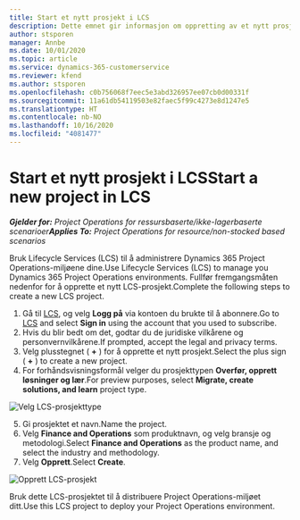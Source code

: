 ```yaml
---
title: Start et nytt prosjekt i LCS
description: Dette emnet gir informasjon om oppretting av et nytt prosjekt i LCS for Project Operations-miljøet.
author: stsporen
manager: Annbe
ms.date: 10/01/2020
ms.topic: article
ms.service: dynamics-365-customerservice
ms.reviewer: kfend
ms.author: stsporen
ms.openlocfilehash: c0b756068f7eec5e3abd326957ee07cb0d00331f
ms.sourcegitcommit: 11a61db54119503e82faec5f99c4273e8d1247e5
ms.translationtype: HT
ms.contentlocale: nb-NO
ms.lasthandoff: 10/16/2020
ms.locfileid: "4081477"
---
```

# <a name="start-a-new-project-in-lcs"></a><span data-ttu-id="e78b0-103">Start et nytt prosjekt i LCS</span><span class="sxs-lookup"><span data-stu-id="e78b0-103">Start a new project in LCS</span></span>

<span data-ttu-id="e78b0-104">_**Gjelder for:** Project Operations for ressursbaserte/ikke-lagerbaserte scenarioer_</span><span class="sxs-lookup"><span data-stu-id="e78b0-104">_**Applies To:** Project Operations for resource/non-stocked based scenarios_</span></span>

<span data-ttu-id="e78b0-105">Bruk Lifecycle Services (LCS) til å administrere Dynamics 365 Project Operations-miljøene dine.</span><span class="sxs-lookup"><span data-stu-id="e78b0-105">Use Lifecycle Services (LCS) to manage you Dynamics 365 Project Operations environments.</span></span> <span data-ttu-id="e78b0-106">Fullfør fremgangsmåten nedenfor for å opprette et nytt LCS-prosjekt.</span><span class="sxs-lookup"><span data-stu-id="e78b0-106">Complete the following steps to create a new LCS project.</span></span>

1. <span data-ttu-id="e78b0-107">Gå til [LCS](https://lcs.dynamics.com/Logon/Index), og velg **Logg på** via kontoen du brukte til å abonnere.</span><span class="sxs-lookup"><span data-stu-id="e78b0-107">Go to [LCS](https://lcs.dynamics.com/Logon/Index) and select **Sign in** using the account that you used to subscribe.</span></span>
2. <span data-ttu-id="e78b0-108">Hvis du blir bedt om det, godtar du de juridiske vilkårene og personvernvilkårene.</span><span class="sxs-lookup"><span data-stu-id="e78b0-108">If prompted, accept the legal and privacy terms.</span></span>
3. <span data-ttu-id="e78b0-109">Velg plusstegnet ( **+** ) for å opprette et nytt prosjekt.</span><span class="sxs-lookup"><span data-stu-id="e78b0-109">Select the plus sign ( **+** ) to create a new project.</span></span>
4. <span data-ttu-id="e78b0-110">For forhåndsvisningsformål velger du prosjekttypen **Overfør, opprett løsninger og lær**.</span><span class="sxs-lookup"><span data-stu-id="e78b0-110">For preview purposes, select **Migrate, create solutions, and learn** project type.</span></span>

  ![Velg LCS-prosjekttype](./media/create-lcs-1.png)

5. <span data-ttu-id="e78b0-112">Gi prosjektet et navn.</span><span class="sxs-lookup"><span data-stu-id="e78b0-112">Name the project.</span></span> 
6. <span data-ttu-id="e78b0-113">Velg **Finance and Operations** som produktnavn, og velg bransje og metodologi.</span><span class="sxs-lookup"><span data-stu-id="e78b0-113">Select **Finance and Operations** as the product name, and select the industry and methodology.</span></span> 
7. <span data-ttu-id="e78b0-114">Velg **Opprett**.</span><span class="sxs-lookup"><span data-stu-id="e78b0-114">Select **Create**.</span></span>

![Opprett LCS-prosjekt](./media/create-lcs-2.png)

<span data-ttu-id="e78b0-116">Bruk dette LCS-prosjektet til å distribuere Project Operations-miljøet ditt.</span><span class="sxs-lookup"><span data-stu-id="e78b0-116">Use this LCS project to deploy your Project Operations environment.</span></span>

